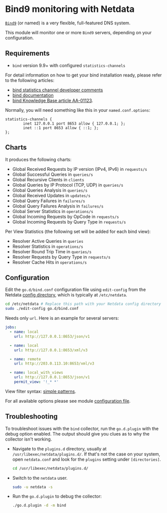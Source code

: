 <!--
title: "Bind9 monitoring with Netdata"
description: "Monitor the health and performance of Bind9 DNS servers with zero configuration, per-second metric granularity, and interactive visualizations."
custom_edit_url: "https://github.com/netdata/go.d.plugin/edit/master/modules/bind/README.md"
sidebar_label: "Bind9"
learn_status: "Published"
learn_topic_type: "References"
learn_rel_path: "Integrations/Monitoring/Webapps"
-->

# Bind9 monitoring with Netdata

[`Bind9`](https://www.isc.org/bind/) (or named) is a very flexible, full-featured DNS system.

This module will monitor one or more `Bind9` servers, depending on your configuration.

## Requirements

- `bind` version 9.9+ with configured `statistics-channels`

For detail information on how to get your bind installation ready, please refer to the following articles:

- [bind statistics channel developer comments](http://jpmens.net/2013/03/18/json-in-bind-9-s-statistics-server/)
- [bind documentation](https://ftp.isc.org/isc/bind/9.10.3/doc/arm/Bv9ARM.ch06.html#statistics)
- [bind Knowledge Base article AA-01123](https://kb.isc.org/article/AA-01123/0).

Normally, you will need something like this in your `named.conf.options`:

```
statistics-channels {
        inet 127.0.0.1 port 8653 allow { 127.0.0.1; };
        inet ::1 port 8653 allow { ::1; };
};
```

## Charts

It produces the following charts:

- Global Received Requests by IP version (IPv4, IPv6) in `requests/s`
- Global Successful Queries in `queries/s`
- Global Recursive Clients in `clients`
- Global Queries by IP Protocol (TCP, UDP) in `queries/s`
- Global Queries Analysis in `queries/s`
- Global Received Updates in `updates/s`
- Global Query Failures in `failures/s`
- Global Query Failures Analysis in `failures/s`
- Global Server Statistics in `operations/s`
- Global Incoming Requests by OpCode in `requests/s`
- Global Incoming Requests by Query Type in `requests/s`

Per View Statistics (the following set will be added for each bind view):

- Resolver Active Queries in `queries`
- Resolver Statistics in `operations/s`
- Resolver Round Trip Time in `queries/s`
- Resolver Requests by Query Type in `requests/s`
- Resolver Cache Hits in `operations/s`

## Configuration

Edit the `go.d/bind.conf` configuration file using `edit-config` from the
Netdata [config directory](https://learn.netdata.cloud/docs/configure/nodes), which is typically at `/etc/netdata`.

```bash
cd /etc/netdata # Replace this path with your Netdata config directory
sudo ./edit-config go.d/bind.conf
```

Needs only `url`. Here is an example for several servers:

```yaml
jobs:
  - name: local
    url: http://127.0.0.1:8653/json/v1

  - name: local
    url: http://127.0.0.1:8653/xml/v3

  - name: remote
    url: http://203.0.113.10:8653/xml/v3

  - name: local_with_views
    url: http://127.0.0.1:8653/json/v1
    permit_view: '!_* *'
```

View filter syntax: [simple patterns](https://docs.netdata.cloud/libnetdata/simple_pattern/).

For all available options please see
module [configuration file](https://github.com/netdata/go.d.plugin/blob/master/config/go.d/bind.conf).

## Troubleshooting

To troubleshoot issues with the `bind` collector, run the `go.d.plugin` with the debug option enabled. The output should
give you clues as to why the collector isn't working.

- Navigate to the `plugins.d` directory, usually at `/usr/libexec/netdata/plugins.d/`. If that's not the case on
  your system, open `netdata.conf` and look for the `plugins` setting under `[directories]`.

  ```bash
  cd /usr/libexec/netdata/plugins.d/
  ```

- Switch to the `netdata` user.

  ```bash
  sudo -u netdata -s
  ```

- Run the `go.d.plugin` to debug the collector:

  ```bash
  ./go.d.plugin -d -m bind
  ```


